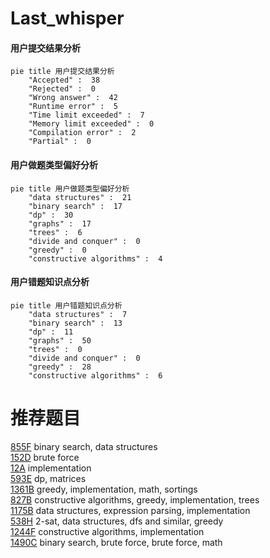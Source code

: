 # Last_whisper

<!-- tabs:start -->



#### **用户提交结果分析**

```mermaid
pie title 用户提交结果分析
    "Accepted" :  38
    "Rejected" :  0
    "Wrong answer" :  42
    "Runtime error" :  5
    "Time limit exceeded" :  7
    "Memory limit exceeded" :  0
    "Compilation error" :  2
    "Partial" :  0
```

#### **用户做题类型偏好分析**

```mermaid
pie title 用户做题类型偏好分析
    "data structures" :  21
    "binary search" :  17
    "dp" :  30
    "graphs" :  17
    "trees" :  6
    "divide and conquer" :  0
    "greedy" :  0
    "constructive algorithms" :  4
```
#### **用户错题知识点分析**

```mermaid
pie title 用户错题知识点分析
    "data structures" :  7
    "binary search" :  13
    "dp" :  11
    "graphs" :  50
    "trees" :  0
    "divide and conquer" :  0
    "greedy" :  28
    "constructive algorithms" :  6
```



<!-- tabs:end -->
# 推荐题目
[855F](https://codeforces.com/contest/855/problem/F)		binary search,
                        data structures		  
[152D](https://codeforces.com/contest/152/problem/D)		brute force		  
[12A](https://codeforces.com/contest/12/problem/A)		implementation		  
[593E](https://codeforces.com/contest/593/problem/E)		dp,
                        matrices		  
[1361B](https://codeforces.com/contest/1361/problem/B)		greedy,
                        implementation,
                        math,
                        sortings		  
[827B](https://codeforces.com/contest/827/problem/B)		constructive algorithms,
                        greedy,
                        implementation,
                        trees		  
[1175B](https://codeforces.com/contest/1175/problem/B)		data structures,
                        expression parsing,
                        implementation		  
[538H](https://codeforces.com/contest/538/problem/H)		2-sat,
                        data structures,
                        dfs and similar,
                        greedy		  
[1244F](https://codeforces.com/contest/1244/problem/F)		constructive algorithms,
                        implementation		  
[1490C](https://codeforces.com/contest/1490/problem/C)		binary search,
                        brute force,
                        brute force,
                        math		  
